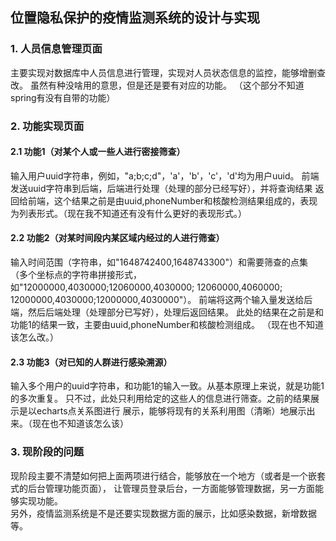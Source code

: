 
## 位置隐私保护的疫情监测系统的设计与实现

### 1. 人员信息管理页面

   主要实现对数据库中人员信息进行管理，实现对人员状态信息的监控，能够增删查改。
   虽然有种没啥用的意思，但是还是要有对应的功能。
   （这个部分不知道spring有没有自带的功能）
   
### 2. 功能实现页面

#### 2.1 功能1（对某个人或一些人进行密接筛查）
  
   输入用户uuid字符串，例如，"a;b;c;d"，'a'，'b'，'c'，'d'均为用户uuid。
   前端发送uuid字符串到后端，后端进行处理（处理的部分已经写好），并将查询结果
   返回给前端，这个结果之前是由uuid,phoneNumber和核酸检测结果组成的，表现
   为列表形式。（现在我不知道还有没有什么更好的表现形式。）
   
#### 2.2 功能2（对某时间段内某区域内经过的人进行筛查）

   输入时间范围（字符串，如"1648742400,1648743300"）和需要筛查的点集
   （多个坐标点的字符串拼接形式， 如"12000000,4030000;12060000,4030000;
   12060000,4060000; 12000000,4030000;12000000,4030000"）。
   前端将这两个输入量发送给后端，然后后端处理（处理部分已写好），处理后返回结果。
   此处的结果在之前是和功能1的结果一致，主要由uuid,phoneNumber和核酸检测组成。
   （现在也不知道该怎么改。）
   
#### 2.3 功能3（对已知的人群进行感染溯源）

   输入多个用户的uuid字符串，和功能1的输入一致。从基本原理上来说，就是功能1的多次重复。
   只不过，此处只利用给定的这些人的信息进行筛查。之前的结果展示是以echarts点关系图进行
   展示，能够将现有的关系利用图（清晰）地展示出来。（现在也不知道该怎么该）

### 3. 现阶段的问题

   现阶段主要不清楚如何把上面两项进行结合，能够放在一个地方（或者是一个嵌套式的后台管理功能页面），
   让管理员登录后台，一方面能够管理数据，另一方面能够实现功能。  
   另外，疫情监测系统是不是还要实现数据方面的展示，比如感染数据，新增数据等。
   
   
